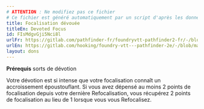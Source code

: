 ```yaml
---
# ATTENTION : Ne modifiez pas ce fichier
# Ce fichier est généré automatiquement par un script d'après les données du module Foundry VTT officiel et de sa traduction
title: Focalisation dévouée
titleEn: Devoted Focus
id: FIsMdgvGji5Nci8l
urlFr: https://gitlab.com/pathfinder-fr/foundryvtt-pathfinder2-fr/-/blob/master/data/feats/FIsMdgvGji5Nci8l.htm
urlEn: https://gitlab.com/hooking/foundry-vtt---pathfinder-2e/-/blob/master/packs/data/feats.db/devoted-focus.json
layout: dons
---
```

**Prérequis** sorts de dévotion

Votre dévotion est si intense que votre focalisation connaît un accroissement époustouflant. Si vous avez dépensé au moins 2 points de focalisation depuis votre dernière Refocalisation, vous récupérez 2 points de focalisation au lieu de 1 lorsque vous vous Refocalisez.
